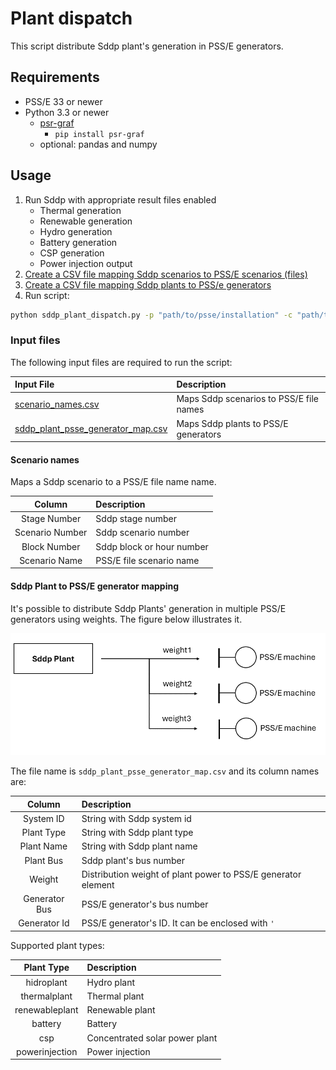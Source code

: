# Plant dispatch

This script distribute Sddp plant's generation in PSS/E generators.


## Requirements

- PSS/E 33 or newer
- Python 3.3 or newer
  - [psr-graf](https://github.com/psrenergy/pygraf)
    - `pip install psr-graf`
  - optional: pandas and numpy


## Usage

1. Run Sddp with appropriate result files enabled
    - Thermal generation
    - Renewable generation
    - Hydro generation
    - Battery generation
    - CSP generation
    - Power injection output
2. [Create a CSV file mapping Sddp scenarios to PSS/E scenarios (files)](#scenario-names)
3. [Create a CSV file mapping Sddp plants to PSS/e generators](#sddp-plant-to-psse-generator-mapping)
4. Run [](sddp_plant_dispatch.py) script:

```bat
python sddp_plant_dispatch.py -p "path/to/psse/installation" -c "path/to/psse.sav" -sp "C:\temp\sddp_case"
```


### Input files

The following input files are required to run the script:

| Input File                                                                 | Description                             |
|:---------------------------------------------------------------------------|:----------------------------------------|
| [scenario_names.csv](#scenario-names)                                      | Maps Sddp scenarios to PSS/E file names |
| [sddp_plant_psse_generator_map.csv](#sddp-plant-to-psse-generator-mapping) | Maps Sddp plants to PSS/E generators    |


#### Scenario names

Maps a Sddp scenario to a PSS/E file name name.

|     Column      | Description                |
|:---------------:|:---------------------------|
|  Stage Number   | Sddp stage number          |
| Scenario Number | Sddp scenario number       |
|  Block Number   | Sddp block or hour number  |
|  Scenario Name  | PSS/E file scenario name   |


#### Sddp Plant to PSS/E generator mapping

It's possible to distribute Sddp Plants' generation in multiple PSS/E generators using weights. The figure below illustrates it.

![Plant mapping](./docs/plant_map.png)


The file name is `sddp_plant_psse_generator_map.csv` and its column names are:

|    Column     | Description                                                   |
|:-------------:|:--------------------------------------------------------------|
|   System ID   | String with Sddp system id                                    |
|  Plant Type   | String with Sddp plant type                                   |
|  Plant Name   | String with Sddp plant name                                   |
|   Plant Bus   | Sddp plant's bus number                                       |
|    Weight     | Distribution weight of plant power to PSS/E generator element |
| Generator Bus | PSS/E generator's bus number                                  |
| Generator Id  | PSS/E generator's ID. It can be enclosed with `'`             |


Supported plant types:

|   Plant Type   | Description                    |
|:--------------:|:-------------------------------|
|   hidroplant   | Hydro plant                    |
|  thermalplant  | Thermal plant                  |
| renewableplant | Renewable plant                |
|    battery     | Battery                        |
|      csp       | Concentrated solar power plant |
| powerinjection | Power injection                |

